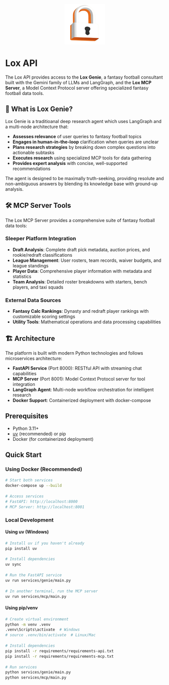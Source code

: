 <div align="center">
  <img src="static/lox-logo512.png" alt="Lox Logo" width="128" height="128">
</div>

# Lox API

The Lox API provides access to the **Lox Genie**, a fantasy football consultant built with the Gemini family of LLMs and LangGraph, and the **Lox MCP Server**, a Model Context Protocol server offering specialized fantasy football data tools.

## 🏈 What is Lox Genie?

Lox Genie is a traditioanal deep research agent which uses LangGraph and a multi-node architecture that:

- **Assesses relevance** of user queries to fantasy football topics
- **Engages in human-in-the-loop** clarification when queries are unclear
- **Plans research strategies** by breaking down complex questions into actionable subtasks
- **Executes research** using specialized MCP tools for data gathering
- **Provides expert analysis** with concise, well-supported recommendations

The agent is designed to be maximally truth-seeking, providing resolute and non-ambiguous answers by blending its knowledge base with ground-up analysis.

## 🛠️ MCP Server Tools

The Lox MCP Server provides a comprehensive suite of fantasy football data tools:

### Sleeper Platform Integration

- **Draft Analysis**: Complete draft pick metadata, auction prices, and rookie/redraft classifications
- **League Management**: User rosters, team records, waiver budgets, and league standings
- **Player Data**: Comprehensive player information with metadata and statistics
- **Team Analysis**: Detailed roster breakdowns with starters, bench players, and taxi squads

### External Data Sources

- **Fantasy Calc Rankings**: Dynasty and redraft player rankings with customizable scoring settings
- **Utility Tools**: Mathematical operations and data processing capabilities

## 🏗️ Architecture

The platform is built with modern Python technologies and follows microservices architecture:

- **FastAPI Service** (Port 8000): RESTful API with streaming chat capabilities
- **MCP Server** (Port 8001): Model Context Protocol server for tool integration
- **LangGraph Agent**: Multi-node workflow orchestration for intelligent research
- **Docker Support**: Containerized deployment with docker-compose

## Prerequisites

- Python 3.11+
- [uv](https://docs.astral.sh/uv/) (recommended) or pip
- Docker (for containerized deployment)

## Quick Start

### Using Docker (Recommended)

```bash
# Start both services
docker-compose up --build

# Access services
# FastAPI: http://localhost:8000
# MCP Server: http://localhost:8001
```

### Local Development

#### Using uv (Windows)

```bash
# Install uv if you haven't already
pip install uv

# Install dependencies
uv sync

# Run the FastAPI service
uv run services/genie/main.py

# In another terminal, run the MCP server
uv run services/mcp/main.py
```

#### Using pip/venv

```bash
# Create virtual environment
python -m venv .venv
.venv\Scripts\activate  # Windows
# source .venv/bin/activate  # Linux/Mac

# Install dependencies
pip install -r requirements/requirements-api.txt
pip install -r requirements/requirements-mcp.txt

# Run services
python services/genie/main.py
python services/mcp/main.py
